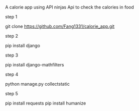 A calorie app using API ninjas Api to check the calories in food


step 1 

git clone https://github.com/Fang1331/calorie_app.git

step 2

pip install django

step 3

pip install django-mathfilters

step 4

python manage.py collectstatic


step 5

pip install requests
pip install humanize
